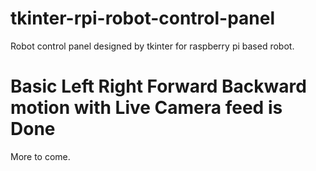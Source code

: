 # tkinter-rpi-robot-control-panel
Robot control panel designed by tkinter for raspberry pi based robot. 
# Basic Left Right Forward Backward motion with Live Camera feed is Done
More to come.
